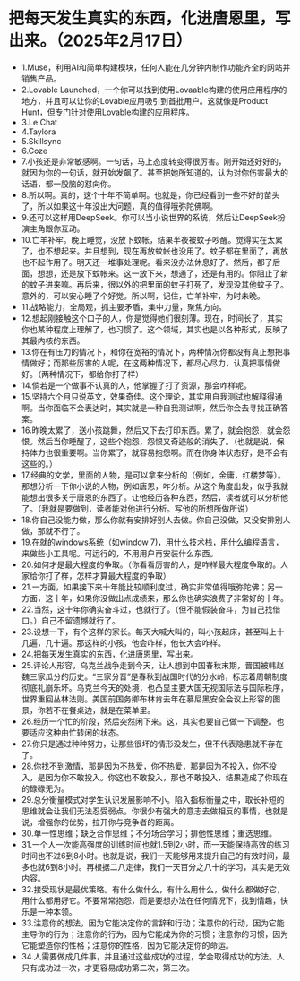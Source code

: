 # 把每天发生真实的东西，化进唐恩里，写出来。（2025年2月17日） 

- 1.Muse，利用AI和简单构建模块，任何人能在几分钟内制作功能齐全的网站并销售产品。
- 2.Lovable Launched，一个你可以找到使用Lovaable构建的使用应用程序的地方，并且可以让你的Lovable应用吸引到首批用户。这就像是Product Hunt，但专门针对使用Lovable构建的应用程序。
- 3.Le Chat
- 4.Taylora
- 5.Skillsync
- 6.Coze
- 7.小孩还是非常敏感啊。一句话，马上态度转变得很厉害。刚开始还好好的，就因为你的一句话，就开始发飙了。甚至把她所知道的，认为对你伤害最大的话语，都一股脑的怼向你。
- 8.所以啊。真的，这个十年不简单啊。也就是，你已经看到一些不好的苗头了，所以如果这十年没出大问题，真的值得哦弥陀佛啊。
- 9.还可以这样用DeepSeek。你可以当小说世界的系统，然后让DeepSeek扮演主角跟你互动。
- 10.亡羊补牢。晚上睡觉，没放下蚊帐，结果半夜被蚊子吵醒。觉得实在太累了，也不想起来。并且想到，现在再放蚊帐也没用了。蚊子都在里面了，再放也不起作用了。明天还一堆事处理呢。看来没办法休息好了。然后，都了后面，想想，还是放下蚊帐来。这一放下来，想通了，还是有用的。你阻止了新的蚊子进来嘛。再后来，很以外的把里面的蚊子打死了，发现没其他蚊子了。意外的，可以安心睡了个好觉。所以啊，记住，亡羊补牢，为时未晚。
- 11.战略能力，全局观，抓主要矛盾，集中力量，聚焦方向。
- 12.想起刚接触这个口子的人，你是觉得她们很刻薄。现在，时间长了，其实你也某种程度上理解了，也习惯了。这个领域，其实也是以各种形式，反映了其最内核的东西。
- 13.你在有压力的情况下，和你在宽裕的情况下，两种情况你都没有真正想把事情做好；而那些厉害的人呢，在这两种情况下，都尽心尽力，认真把事情做好。（两种情况下，都给你打了样）
- 14.倘若是一个做事不认真的人，他掌握了打了资源，那会咋样呢。
- 15.坚持六个月只说英文，效果奇佳。这个理论，其实用自我测试也解释得通啊。当你面临不会表达时，其实就是一种自我测试啊，然后你会去寻找正确答案。
- 16.昨晚太累了，送小孩跳舞，然后又下去打印东西。累了，就会抱怨，就会怨恨。然后当你睡醒了，这些个抱怨，怨恨又奇迹般的消失了。（也就是说，保持体力也很重要啊。当你累了，就容易抱怨啊。而在你身体状态好，是不会有这些的。）
- 17.经典的文学，里面的人物，是可以拿来分析的（例如，金庸，红楼梦等）。那想分析一下你小说的人物，例如唐恩，咋分析。从这个角度出发，似乎我就能想出很多关于唐恩的东西了。让他经历各种东西，然后，读者就可以分析他了。（我就是要做到，读者能对他进行分析。写他的所想所做所说）
- 18.你自己没能力做，那么你就有安排好别人去做。你自己没做，又没安排别人做，那就不行了。
- 19.在就的windows系统（如window 7)，用什么技术栈，用什么编程语言，来做些小工具呢。可运行的，不用用户再安装什么东西。
- 20.如何才是最大程度的争取。（你看看厉害的人，是咋样最大程度争取的。人家给你打了样，怎样才算最大程度的争取）
- 21.一方面，如果接下来十年能比较顺利度过，确实非常值得哦弥陀佛；另一方面，这十年，如果你没做出点成绩来，那么你也确实浪费了非常好的十年。
- 22.当然，这十年你确实奋斗过，也就行了。（但不能假装奋斗，为自己找借口。）自己不留遗憾就行了。
- 23.设想一下，有个这样的家长。每天大喊大叫的，叫小孩起床，甚至叫上十几遍，几十遍。那这样的小孩，他会咋样，他长大会咋样。
- 24.把每天发生真实的东西，化进唐恩里，写出来。
- 25.评论人形容，乌克兰战争走到今天，让人想到中国春秋末期，晋国被韩赵魏三家瓜分的历史。“三家分晋”是春秋到战国时代的分水岭，标志着周朝制度彻底礼崩乐坏。乌克兰今天的处境，也凸显主要大国无视国际法与国际秩序，世界重回丛林法则。美国前国务卿布林肯去年在慕尼黑安全会议上形容的图景，你若不在餐桌边，就是在菜单里。
- 26.经历一个忙的阶段，然后突然闲下来。这，其实也要自己做一下调整。也要适应这种由忙转闲的状态。
- 27.你只是通过种种努力，让那些很坏的情形没发生，但不代表隐患就不存在了。
- 28.你找不到激情，那是因为不热爱，你不热爱，那是因为不投入，你不投入，是因为你不敢投入。你这也不敢投入，那也不敢投入，结果造成了你现在的碌碌无为。
- 29.总分衡量模式对学生认识发展影响不小。陷入指标衡量之中，取长补短的思维就会让我们无法忍受弱点。你很少有强大的意志去做相反的事情，也就是说，增强你的优势，拉开你与竞争者的距离。
- 30.单一性思维；缺乏合作思维；不分场合学习；排他性思维；重选思维。
- 31.一个人一次能高强度的训练时间也就1.5到2小时，而一天能保持高效的练习时间也不过6到8小时。也就是说，我们一天能够用来提升自己的有效时间，最多也就6到8小时。再根据二八定律，我们一天百分之八十的学习，其实是无效内容。
- 32.接受现状是最优策略。有什么做什么，有什么用什么，做什么都做好它，用什么都用好它。不要常常抱怨，而是要想办法在任何情况下，找到情趣，快乐是一种本领。
- 33.注意你的想法，因为它能决定你的言辞和行动；注意你的行动，因为它能主导你的行为；注意你的行为，因为它能成为你的习惯；注意你的习惯，因为它能塑造你的性格；注意你的性格，因为它能决定你的命运。
- 34.人需要做成几件事，并且通过这些成功的过程，学会取得成功的方法。人只有成功过一次，才更容易成功第二次，第三次。
